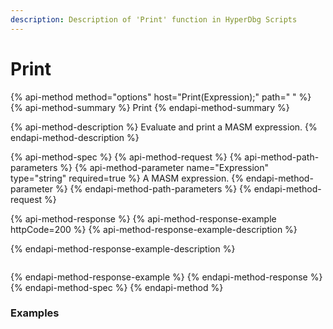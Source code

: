 ```yaml
---
description: Description of 'Print' function in HyperDbg Scripts
---
```


# Print

{% api-method method="options" host="Print\(Expression\);" path="                                                                                            " %}
{% api-method-summary %}
Print
{% endapi-method-summary %}

{% api-method-description %}
Evaluate and print a MASM expression.
{% endapi-method-description %}

{% api-method-spec %}
{% api-method-request %}
{% api-method-path-parameters %}
{% api-method-parameter name="Expression" type="string" required=true %}
A MASM expression.
{% endapi-method-parameter %}
{% endapi-method-path-parameters %}
{% endapi-method-request %}

{% api-method-response %}
{% api-method-response-example httpCode=200 %}
{% api-method-response-example-description %}

{% endapi-method-response-example-description %}

```

```
{% endapi-method-response-example %}
{% endapi-method-response %}
{% endapi-method-spec %}
{% endapi-method %}

### Examples




